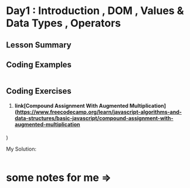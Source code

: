 # Day1 : Introduction , DOM , Values & Data Types , Operators

## Lesson Summary


## Coding Examples
```javascript

```

## Coding Exercises
1. #### link[Compound Assignment With Augmented Multiplication](https://www.freecodecamp.org/learn/javascript-algorithms-and-data-structures/basic-javascript/compound-assignment-with-augmented-multiplication
)

My Solution:
```javascript

```
# some notes for me => 

